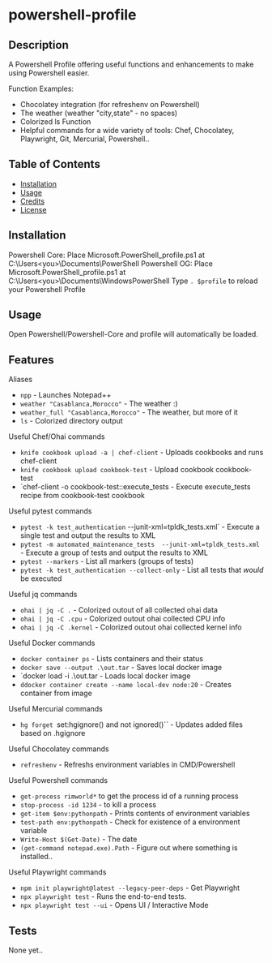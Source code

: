 



# powershell-profile

## Description

A Powershell Profile offering useful functions and enhancements to make using Powershell easier.

Function Examples:
* Chocolatey integration (for refreshenv on Powershell)
* The weather (weather "city,state" - no spaces)
* Colorized ls Function
* Helpful commands for a wide variety of tools:  Chef, Chocolatey, Playwright, Git, Mercurial, Powershell.. 

## Table of Contents

- [Installation](#installation)
- [Usage](#usage)
- [Credits](#credits)
- [License](#license)

## Installation

Powershell Core: Place Microsoft.PowerShell_profile.ps1 at C:\Users\<you>\Documents\PowerShell 
Powershell OG: Place Microsoft.PowerShell_profile.ps1 at C:\Users\<you>\Documents\WindowsPowerShell
Type `. $profile` to reload your Powershell Profile

## Usage

Open Powershell/Powershell-Core and profile will automatically be loaded.

## Features

Aliases
* `npp` - Launches Notepad++
* `weather "Casablanca,Morocco"` - The weather :)
* `weather_full "Casablanca,Morocco"` - The weather, but more of it
* `ls` - Colorized directory output

Useful Chef/Ohai commands
* `knife cookbook upload -a | chef-client` - Uploads cookbooks and runs chef-client
* `knife cookbook upload cookbook-test` - Upload cookbook cookbook-test
* `chef-client -o cookbook-test::execute_tests - Execute execute_tests recipe from cookbook-test cookbook

Useful pytest commands
* `pytest -k test_authentication`  --junit-xml=tpldk_tests.xml` - Execute a single test and output the results to XML
* `pytest -m automated_maintenance_tests  --junit-xml=tpldk_tests.xml` - Execute a group of tests and output the results to XML
* `pytest --markers` - List all markers (groups of tests)
* `pytest -k test_authentication --collect-only` - List all tests that *would* be executed

Useful jq commands
* `ohai | jq -C .` - Colorized outout of all collected ohai data
* `ohai | jq -C .cpu` - Colorized outout ohai collected CPU info
* `ohai | jq -C .kernel` - Colorized outout ohai collected kernel info

Useful Docker commands
* `docker container ps` - Lists containers and their status
* `docker save --output .\out.tar` - Saves local docker image
* `docker load -i .\out.tar - Loads local docker image
* `ddocker container create --name local-dev node:20` - Creates container from image

Useful Mercurial commands
* `hg forget `set:hgignore() and not ignored()`` - Updates added files based on .hgignore

Useful Chocolatey commands
* `refreshenv` - Refreshs environment variables in CMD/Powershell

Useful Powershell commands
* `get-process rimworld*` to get the process id of a running process
* `stop-process -id 1234` - to kill a process
* `get-item $env:pythonpath` - Prints contents of environment variables
* `test-path env:pythonpath` - Check for existence of a environment variable
* `Write-Host $(Get-Date)` - The date
* `(get-command notepad.exe).Path` - Figure out where something is installed..

Useful Playwright commands
* `npm init playwright@latest --legacy-peer-deps` - Get Playwright
* `npx playwright test` - Runs the end-to-end tests.
* `npx playwright test --ui` - Opens UI / Interactive Mode

## Tests

None yet..